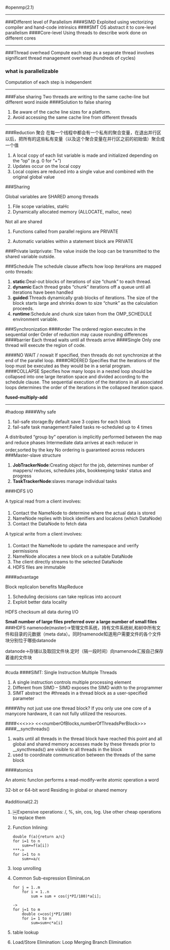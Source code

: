 #openmp(2.1)
***
###Different level of Parallelism
####SIMD
Exploited using vectorizing compiler and hand-code intrinsics
####SMT
OS abstract it to core-level parallelism
####Core-level
Using threads to describe work done on different cores
***
###Thread overhead
Compute each step as a separate thread involves significant thread management overhead (hundreds of cycles)
### what is parallelizable
Computation of each step is independent
***
###False sharing
Two threads are writing to the same cache-line but different word inside
####Solution to false sharing
1. Be aware of the cache line sizes for a platform.
2. Avoid accessing the same cache line from different threads
***
###Reduction 聚合
在每一个线程中都会有一个私有的聚合变量，在退出并行区以后，把所有的这些私有变量（以及这个聚合变量在并行区之前的初始值）聚合成一个值

1. A local copy of each list variable is made and initialized depending on the “op” (e.g. 0 for “+”)
2. Updates occur on the local copy 
3. Local copies are reduced into a single value and combined with the original global value

###Sharing

Global variables are SHARED among threads

1.	File scope variables, staHc
2.	Dynamically allocated memory (ALLOCATE, malloc, new)
Not all are shared
1.	Functions called from parallel regions are PRIVATE
2.	Automatic variables within a statement block are PRIVATE

###Private
lastprivate:
	The value inside the loop can be transmitted to the shared variable outside.

###Schedule
The schedule clause affects how loop iteraHons are mapped onto threads:

1.	**static**:Deal-out blocks of iterations of size “chunk” to each thread.
2.	**dynamic**:Each thread grabs “chunk” iterations off a queue until all iterations have been handled
3.	**guided**:Threads dynamically grab blocks of iterations. The size of the block starts large and shrinks down to size “chunk” as the calculation proceeds.
4.	**runtime**:Schedule and chunk size taken from the OMP_SCHEDULE environmentvariable.

###Synchronization
####order
The ordered region executes in the sequential order
Order of reduction may cause rounding differences
####barrier
Each thread waits until all threads arrive
####Single
Only one thread will execute the region of code.

####NO WAIT / nowait
If specified, then threads do not synchronize at the end of the parallel loop.
####ORDERED
Specifies that the iterations of the loop must be executed as they would be in a serial program.
####COLLAPSE
Specifies how many loops in a nested loop should be collapsed into one large iteration space and divided according to the schedule clause. The sequential execution of the iterations in all associated loops determines the order of the iterations in the collapsed iteration space.

__fused-multiply-add__
***
#hadoop
####Why safe
1.	fail-safe storage:By default save 3 copies for each block
2.	fail-safe task management:Failed tasks re-scheduled up to 4 times

A distributed “group by” operation is implicitly performed between the map and reduce phasesIntermediate data arrives at each reducer in order,sorted by the key No ordering is guaranteed across reducers
###Master-slave structure
1. **JobTrackerNode**:Creating object for the job, determines number of mappers/ reduces, schedules jobs, bookkeeping tasks’ status and progress
2. **TaskTrackerNode**:slaves manage individual tasks

###HDFS I/O
A typical read from a client involves:
1.  Contact the NameNode to determine where the actual data is stored2.  NameNode replies with block idenIfiers and locaIons (which DataNode)3.  Contact the DataNode to fetch data
A typical write from a client involves:
1.	Contact the NameNode to update the namespace and verify permissions
2.	NameNode allocates a new block on a suitable DataNode
3.	The client directly streams to the selected DataNode4.	HDFS files are immutable
####advantage
Block replicaIon benefits MapReduce
1.	Scheduling decisions can take replicas into account
2.	Exploit better data locality

HDFS checksum all data during I/O

__Small number of large files preferred over a large number of small files__
###HDFS
namenode(master)->管理文件系统，持有文件系统树,和树中所有文件和目录的元数据（meta data）。同时namenode知道用户需要文件的各个文件块分别位于哪些datanode

datanode->存储以及取回文件块.定时（隔一段时间）向namenode汇报自己保存着谁的文件块
***
#cuda
####SIMT: Single Instruction Multiple Threads1.	A single instruction controls multiple processing element2.	Different from SIMD – SIMD exposes the SIMD width to the programmer3.	SIMT abstract the #threads in a thread block as a user-specified parameter
####Why not just use one thread block?
If you only use one core of a manycore hardware, it can not fully utilized the resources.

####<<<>>>
<<<numberOfBlocks,numberOfThreadsPerBlock>>>
####__syncthreads()
1.	waits until all threads in the thread block have reached this point and all global and shared memory accesses made by these threads prior to __syncthreads() are visible to all threads in the block2.	used to coordinate communication between the threads of the same block
####atomics
An atomic funcIon performs a read-modify-write atomic operation a word 
32-bit or 64-bit wordResiding in global or shared memory	
#additional(2.2)
1.	￼Expensive operations: /, %, sin, cos, log.  Use other cheap operations to replace them
2.	Function Inlining:

		double f(a){return a/c}
		for i=1 to n
			sum+=f(a[i])
		***->
		for i=1 to n
			sum+=a/c
3.	loop unrolling
4.	Common Sub-expression EliminaLon

		for j = 1..m        	for i = 1..n            	sum = sum + cos(j*PI/180)*a[i];
        ->
		for j=1 to m 
			double c=cos(j*PI/180)
			for i= 1 to n
				sum=sum+c*a[i]
5.	table lookup
6.	Load/Store Elimination:
	Loop Merging
	Branch Elimination
	
		
